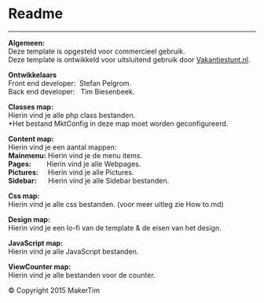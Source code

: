 # Readme
---
**Algemeen:**  
Deze template is opgesteld voor commercieel gebruik.  
Deze template is ontwikkeld voor uitsluitend gebruik door [Vakantiestunt.nl](http://www.vakantiestunt.nl/).

**Ontwikkelaars**  
Front end developer:	&nbsp;Stefan Pelgrom.  
Back end developer:		&nbsp;&nbsp;Tim Biesenbeek.  

**Classes map:**  
Hierin vind je alle php class bestanden.  
*Het bestand MktConfig in deze map moet worden geconfigureerd.

**Content map:**  
Hierin vind je een aantal mappen:  
**Mainmenu:**		Hierin vind je de menu items.  
**Pages:** 			&nbsp;&nbsp;&nbsp;&nbsp;&nbsp;&nbsp;&nbsp;Hierin vind je alle Webpages.   
**Pictures:**		&nbsp;&nbsp;&nbsp;&nbsp;Hierin vind je alle Pictures.  
**Sidebar:**		&nbsp;&nbsp;&nbsp;&nbsp;&nbsp;Hierin vind je alle Sidebar bestanden.

**Css map:**  
Hierin vind je alle css bestanden. (voor meer uitleg zie How to.md)

**Design map:**   
Hierin vind je een lo-fi van de template & de eisen van het design.

**JavaScript map:**  
Hierin vind je alle JavaScript bestanden.

**ViewCounter map:**  
Hierin vind je alle bestanden voor de counter.

© Copyright 2015 MakerTim